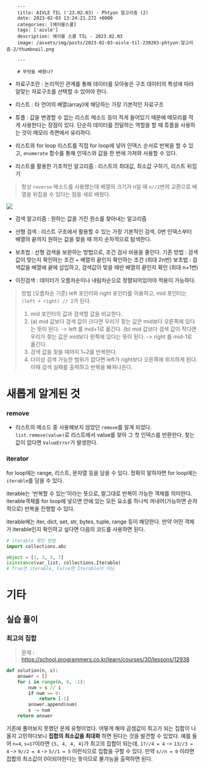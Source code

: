 

        ---
        title: AIVLE TIL ('23.02.03) - Phtyon 알고리즘 (2)
        date: 2023-02-03 13:24:21.272 +0000
        categories: [에이블스쿨]
        tags: ['aivle']
        description: 에이블 스쿨 TIL - 2023.02.03
        image: /assets/img/posts/2023-02-03-aivle-til-230203-phtyon-알고리즘-2/thumbnail.png
        
        ---

        # 무엇을 배웠나?

- 자료구조란 : 논리적인 관계를 통해 데이터를 모아놓은 구조
데이터의 특성에 따라 알맞는 자료구조를 선택할 수 있어야 한다.

- 리스트 : 타 언어의 배열(array)에 해당하는 가장 기본적인 자료구조

- 튜플 : 값을 변경할 수 없는 리스트
메소드 등이 적게 들어있기 때문에 메모리를 적게 사용한다는 장점이 있다.
단순히 데이터를 전달하는 역할을 할 때 튜플을 사용하는 것이 메모리 측면에서 유리하다.

- 리스트와 for loop
리스트를 직접 for loop에 넣어 인덱스 순서로 반복을 할 수 있고, `enumerate` 함수를 통해 인덱스와 값을 한 번에 가져와 사용할 수 있다.

- 리스트를 활용한 기초적인 알고리즘 : 리스트의 최대값, 최소값 구하기, 리스트 뒤집기

> 항상 `reverse` 메소드를 사용했는데 배열의 크기가 n일 때 `n//2`번의 교환으로 배열을 뒤집을 수 있다는 점을 새로 배웠다.

![](/assets/img/posts/2023-02-03-aivle-til-230203-phtyon-알고리즘-2/img0.png)

- 검색 알고리즘 : 원하는 값을 가진 원소를 찾아내는 알고리즘

- 선형 검색 : 리스트 구조에서 활용할 수 있는 가장 기본적인 검색, 0번 인덱스부터 배열의 끝까지 원하는 값을 찾을 때 까지 순차적으로 탐색한다.

- 보초법 : 선형 검색을 보완하는 방법으로, 조건 검사 비용을 줄인다.
기존 방법 : 검색값이 맞는지 확인하는 조건 + 배열의 끝인지 확인하는 조건 (최대 2n번)
보초법 : 검색값을 배열에 끝에 삽입하고, 검색값이 맞을 때만 배열의 끝인지 확인 (최대 n+1번)

- 이진검색 : 데이터가 오름차순이나 내림차순으로 정렬되어있어야 적용이 가능하다.

> 방법 (오름차순 기준)
left 포인터와 right 포인터를 이용하고, mid 포인터는 `(left + right) // 2`가 된다.
>
> 1. mid 포인터의 값과 검색할 값을 비교한다.
> 2. (a) mid 값보다 검색 값이 크다면 우리가 찾는 값은 mid보다 오른쪽에 있다는 뜻이 된다. -> left 를 mid+1로 옮긴다.
(b) mid 값보다 검색 값이 작다면 우리가 찾는 값은 mid보다 왼쪽에 있다는 뜻이 된다. -> right 를 mid-1로 옮긴다.
> 3. 검색 값을 찾을 때까지 1~2를 반복한다.
> 4. 더이상 검색 가능한 범위가 없다면 left가 right보다 오른쪽에 위치하게 된다. 이때 검색 실패를 출력하고 반복을 빠져나온다.

# 새롭게 알게된 것

### remove

- 리스트의 메소드 중 사용해보지 않았던 `remove`를 알게 되었다.
`list.remove(value)`로 리스트에서 value를 찾아 그 첫 인덱스를 반환한다. 찾는 값이 없다면 `ValueError`가 발생한다.

### iterator

for loop에는 range, 리스트, 문자열 등을 담을 수 있다.
정확히 말하자면 for loop에는 `iterable`를 담을 수 있다.

iterable는 '반복할 수 있는'이라는 뜻으로, 말그대로 반복이 가능한 객체를 의미한다.
iterable객체를 for loop에 넣으면 안에 있는 모든 요소를 하나씩 꺼내어(가능하면 순차적으로) 반복을 진행할 수 있다.

iterable에는 iter, dict, set, str, bytes, tuple, range 등이 해당한다.
만약 어떤 객체가 iterable인지 확인하고 싶다면 다음의 코드를 사용하면 된다.

```python
# iterable 확인 방법
import collections.abc

object = [1, 3, 5, 7]
isinstance(var_list, collections.Iterable)
# True면 iterable, False면 Iterable이 아님
```


# 기타

## 실습 풀이

### 최고의 집합

> 문제 : https://school.programmers.co.kr/learn/courses/30/lessons/12938

```python
def solution(n, s):
    answer = []
    for i in range(n, 0, -1):
        num = s // i
        if num == 0:
            return [-1]
        answer.append(num)
        s -= num
    return answer
```

기존에 풀어보지 못했던 문제 유형이었다.
어떻게 해야 곱셈값이 최고가 되는 집합이 나올지 고민하다보니 **집합의 최소값을 최대화** 하면 된다는 것을 발견할 수 있었다.
예를 들어 `n=4`, `s=17`이라면 `{5, 4, 4, 4}`가 최고의 집합이 되는데, 
`17//4 = 4` -> `13//3 = 4` -> `9//2 = 4` -> `5//1 = 5` 이런식으로 집합을 구할 수 있다.
만약 `s//n = 0` 이라면 집합의 최소값이 0이되야한다는 뜻이므로 불가능을 출력하면 된다.

        